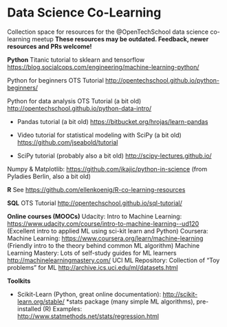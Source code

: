 # Data Science Co-Learning

Collection space for resources for the @OpenTechSchool data science co-learning meetup
**These resources may be outdated. Feedback, newer resources and PRs welcome!**

**Python**
Titanic tutorial to sklearn and tensorflow
https://blog.socialcops.com/engineering/machine-learning-python/

Python for beginners OTS Tutorial
http://opentechschool.github.io/python-beginners/ 

Python for data analysis OTS Tutorial (a bit old)
http://opentechschool.github.io/python-data-intro/

* Pandas tutorial (a bit old)
https://bitbucket.org/hrojas/learn-pandas

* Video tutorial for statistical modeling with SciPy (a bit old)
https://github.com/jseabold/tutorial

* SciPy tutorial (probably also a bit old)
http://scipy-lectures.github.io/

Numpy & Matplotlib: https://github.com/ikajic/python-in-science (from Pyladies Berlin, also a bit old)

**R**
See https://github.com/ellenkoenig/R-co-learning-resources


**SQL**
OTS Tutorial http://opentechschool.github.io/sql-tutorial/


**Online courses (MOOCs)**
Udacity: Intro to Machine Learning: https://www.udacity.com/course/intro-to-machine-learning--ud120  (Excellent intro to applied ML using sci-kit learn and Python)
Coursera: Machine Learning: https://www.coursera.org/learn/machine-learning (Friendly intro to the theory behind common ML algorithm)
Machine Learning Mastery: Lots of self-study guides for ML learners http://machinelearningmastery.com/
UCI ML Repository: Collection of “Toy problems” for ML http://archive.ics.uci.edu/ml/datasets.html

**Toolkits**
* Scikit-Learn (Python, great online documentation): http://scikit-learn.org/stable/
*stats package (many simple ML algorithms), pre-installed (R) Examples: http://www.statmethods.net/stats/regression.html
